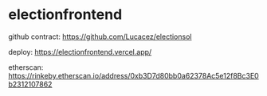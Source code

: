 # electionfrontend

github contract: https://github.com/Lucacez/electionsol

deploy: https://electionfrontend.vercel.app/

etherscan: https://rinkeby.etherscan.io/address/0xb3D7d80bb0a62378Ac5e12f8Bc3E0b2312107862 
